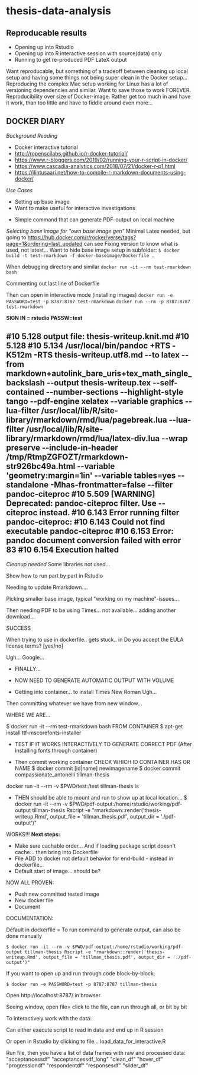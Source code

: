 # thesis-data-analysis

## Reproducable results
- Opening up into Rstudio
- Opening up into R interactive session with source(data) only
- Running to get re-produced PDF LateX output

Want reproducable, but something of a tradeoff between cleaning up local setup and having some things not being super clean in the Docker setup... Reproducing the complex Mac setup working for Linux has a lot of versioning dependencies and similar. Want to save those to work FOREVER. Reproducibility over size of Docker-image. Rather get too much in and have it work, than too little and have to fiddle around even more...

## DOCKER DIARY

_Background Reading_
- Docker interactive tutorial
- http://ropenscilabs.github.io/r-docker-tutorial/
- https://www.r-bloggers.com/2019/02/running-your-r-script-in-docker/
- https://www.cascadia-analytics.com/2018/07/21/docker-r-p1.html
- https://jlintusaari.net/how-to-compile-r-markdown-documents-using-docker/

_Use Cases_
- Setting up base image
- Want to make useful for interactive investigations
+ Simple command that can generate PDF-output on local machine


_Selecting base image for "own base image gen"_
Minimal Latex needed, but going to https://hub.docker.com/r/rocker/verse/tags?page=1&ordering=last_updated can see 
Fixing version to know what is used, not latest...
Want to hide base image setup in subfolder:
`$ docker build -t test-rmarkdown -f docker-baseimage/Dockerfile .`

When debugging directory and similar
`docker run -it --rm test-rmarkdown bash`

Commenting out last line of Dockerfile 
<!-- RUN Rscript -e "rmarkdown::render('thesis-writeup.Rmd')"  -->
Then can open in interactive mode (installing images)
`docker run -e PASSWORD=test -p 8787:8787 test-rmarkdown`
`docker run --rm -p 8787:8787 test-rmarkdown`

**SIGN IN = rstudio PASSW=test**



#10 5.128 output file: thesis-writeup.knit.md
#10 5.128
#10 5.134 /usr/local/bin/pandoc +RTS -K512m -RTS thesis-writeup.utf8.md --to latex --from markdown+autolink_bare_uris+tex_math_single_backslash --output thesis-writeup.tex --self-contained --number-sections --highlight-style tango --pdf-engine xelatex --variable graphics --lua-filter /usr/local/lib/R/site-library/rmarkdown/rmd/lua/pagebreak.lua --lua-filter /usr/local/lib/R/site-library/rmarkdown/rmd/lua/latex-div.lua --wrap preserve --include-in-header /tmp/RtmpZGFOZT/rmarkdown-str926bc49a.html --variable 'geometry:margin=1in' --variable tables=yes --standalone -Mhas-frontmatter=false --filter pandoc-citeproc
#10 5.509 [WARNING] Deprecated: pandoc-citeproc filter. Use --citeproc instead.
#10 6.143 Error running filter pandoc-citeproc:
#10 6.143 Could not find executable pandoc-citeproc
#10 6.153 Error: pandoc document conversion failed with error 83
#10 6.154 Execution halted
--------------------





_Cleanup needed_
Some libraries not used...


Show how to run part by part in Rstudio

Needing to update Rmarkdown....

Picking smaller base image, typical "working on my machine"-issues...

Then needing PDF to be using Times... not available... adding another download...

SUCCESS

When trying to use in dockerfile.. gets stuck.. in 
Do you accept the EULA license terms? [yes/no]

Ugh... Google...

- FINALLY...
- NOW NEED TO GENERATE AUTOMATIC OUTPUT WITH VOLUME

- Getting into container... to install Times New Roman Ugh...

Then committing whatever we have from new window...

WHERE WE ARE...

$ docker run -it --rm test-rmarkdown bash
FROM CONTAINER
$ apt-get install ttf-mscorefonts-installer


- TEST IF IT WORKS INTERACTIVELY TO GENERATE CORRECT PDF
(After installing fonts through container)

- Then commit working container
CHECK WHICH ID CONTAINER HAS OR NAME
$ docker commit [id|name] newimagename
$ docker commit compassionate_antonelli tillman-thesis


docker run -it --rm -v $PWD/test:/test tillman-thesis ls


- THEN should be able to mount and run to show up at local location...
$ docker run -it --rm -v $PWD/pdf-output:/home/rstudio/working/pdf-output tillman-thesis Rscript -e "rmarkdown::render('thesis-writeup.Rmd', output_file = 'tillman_thesis.pdf', output_dir = './pdf-output')"

WORKS!!!
**Next steps:**
- Make sure cachable order... And if loading package script doesn't cache... then bring into Dockerfile
- File ADD to docker not default behavior for end-build - instead in dockerfile...
- Default start of image... should be?

NOW ALL PROVEN:
- Push new committed tested image
- New docker file
- Document



DOCUMENTATION:

Default in dockerfile = To run command to generate output, can also be done manually

`$ docker run -it --rm -v $PWD/pdf-output:/home/rstudio/working/pdf-output tillman-thesis Rscript -e "rmarkdown::render('thesis-writeup.Rmd', output_file = 'tillman_thesis.pdf', output_dir = './pdf-output')"`

If you want to open up and run through code block-by-block:

`$ docker run -e PASSWORD=test -p 8787:8787 tillman-thesis`

Open http://localhost:8787/ in browser

Seeing window, open file= click to the file, can run through all, or bit by bit

To interactively work with the data:

Can either execute script to read in data and end up in R session

Or open in Rstudio by clicking to file... load_data_for_interactive.R

Run file, then you have a list of data frames with raw and processed data:
"acceptancessdf"      "acceptancessdf_long" "clean_df"            "hover_df"            "progressiondf"      "respondentdf"        "responsesdf"         "slider_df"          